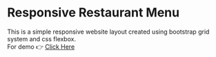 # Responsive Restaurant Menu

This is a simple responsive website layout created using bootstrap grid system and css flexbox.
<br/>
For demo 👉 <a href="https://amolafm.ccbp.tech/"> Click Here </a>


